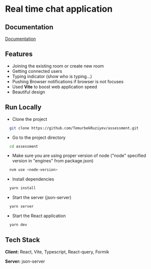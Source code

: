 
# Real time chat application


## Documentation

[Documentation](https://github.com/TemurbekRuziyev/assessment#readme)


## Features

- Joining the existing room or create new room
- Getting connected users
- Typing indicator (show who is typing...)
- Pushing Browser notifications if browser is not focuses
- Used **Vite** to boost web application speed
- Beautiful design
## Run Locally

* Clone the project

```bash
  git clone https://github.com/TemurbekRuziyev/assessment.git
```

* Go to the project directory

```bash
  cd assessment
```

* Make sure you are using proper version of node ("node" specified version in "engines" from package.json)
```bash
  nvm use <node-version>
```


* Install dependencies

```bash
  yarn install
```

* Start the server (json-server)

```bash
  yarn server
```

* Start the React application

```bash
  yarn dev
```


## Tech Stack

**Client:** React, Vite, Typescript, React-query, Formik

**Server:** json-server
